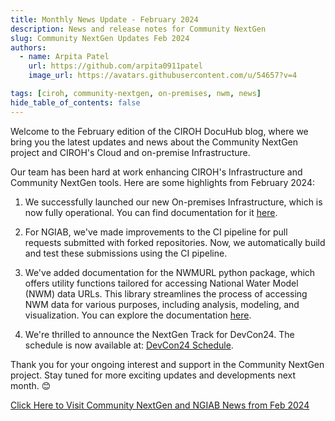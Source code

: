 ```yaml
---
title: Monthly News Update - February 2024
description: News and release notes for Community NextGen
slug: Community NextGen Updates Feb 2024
authors:
  - name: Arpita Patel
    url: https://github.com/arpita0911patel
    image_url: https://avatars.githubusercontent.com/u/54657?v=4

tags: [ciroh, community-nextgen, on-premises, nwm, news]
hide_table_of_contents: false
---
```

Welcome to the February edition of the CIROH DocuHub blog, where we bring you the latest updates and news about the Community NextGen project and CIROH's Cloud and on-premise Infrastructure.

Our team has been hard at work enhancing CIROH's Infrastructure and Community NextGen tools. Here are some highlights from February 2024:

1. We successfully launched our new On-premises Infrastructure, which is now fully operational. You can find documentation for it [here](/docs/services/on-prem/).

2. For NGIAB, we've made improvements to the CI pipeline for pull requests submitted with forked repositories. Now, we automatically build and test these submissions using the CI pipeline.

3. We've added documentation for the NWMURL python package, which offers utility functions tailored for accessing National Water Model (NWM) data URLs. This library streamlines the process of accessing NWM data for various purposes, including analysis, modeling, and visualization. You can explore the documentation [here](/docs/products/Data%20Management%20and%20Access%20Tools/dataaccess/).

4. We're thrilled to announce the NextGen Track for DevCon24. The schedule is now available at: [DevCon24 Schedule](https://ciroh.ua.edu/devconference/).

Thank you for your ongoing interest and support in the Community NextGen project. Stay tuned for more exciting updates and developments next month. 😊

[Click Here to Visit Community NextGen and NGIAB News from Feb 2024](https://docs.ciroh.org/news/)